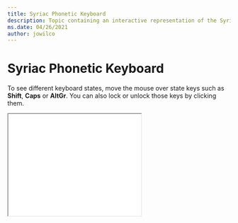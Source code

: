 ```yaml
--- 
title: Syriac Phonetic Keyboard 
description: Topic containing an interactive representation of the Syriac Phonetic Keyboard 
ms.date: 04/26/2021 
author: jowilco 
--- 
```

 
# Syriac Phonetic Keyboard 
 
To see different keyboard states, move the mouse over state keys such as **Shift**, **Caps** or **AltGr**. You can also lock or unlock those keys by clicking them. 
 
<iframe src="kbdsyr2.html" height="230"></iframe> 
